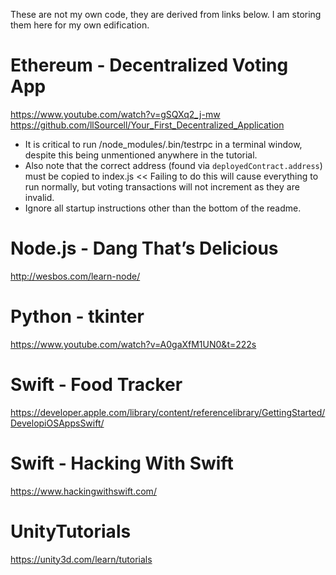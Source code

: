 These are not my own code, they are derived from links below. I am storing them here for my own edification.

# Ethereum - Decentralized Voting App
https://www.youtube.com/watch?v=gSQXq2_j-mw
https://github.com/llSourcell/Your_First_Decentralized_Application

- It is critical to run /node_modules/.bin/testrpc in a terminal window, despite this being unmentioned anywhere in the tutorial.
- Also note that the correct address (found via `deployedContract.address`) must be copied to index.js << Failing to do this will cause everything to run normally, but voting transactions will not increment as they are invalid.
- Ignore all startup instructions other than the bottom of the readme.

# Node.js - Dang That’s Delicious
http://wesbos.com/learn-node/

# Python - tkinter
https://www.youtube.com/watch?v=A0gaXfM1UN0&t=222s

# Swift - Food Tracker
https://developer.apple.com/library/content/referencelibrary/GettingStarted/DevelopiOSAppsSwift/

# Swift - Hacking With Swift
https://www.hackingwithswift.com/

# UnityTutorials
https://unity3d.com/learn/tutorials

